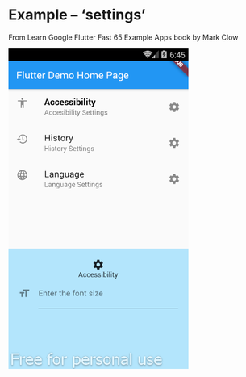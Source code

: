 # Example – ‘settings’

From Learn Google Flutter Fast 65 Example Apps book by Mark Clow

![appImage.png](images/appImage.png)